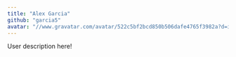```yaml
---
title: "Alex Garcia"
github: "garcia5"
avatar: "//www.gravatar.com/avatar/522c5bf2bcd850b506dafe4765f3982a?d=identicon"
---
```


User description here!
